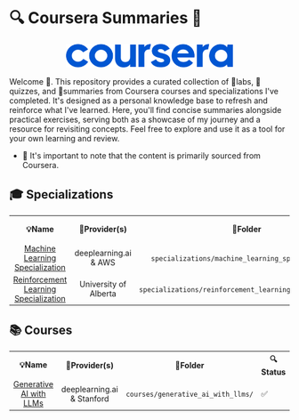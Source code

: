 # 🔍 Coursera Summaries 📝

<div style="text-align: center;">
    <img src="coursera_logo.svg" width="300">
</div>

Welcome :wave:. This repository provides a curated collection of 🔬labs, 📝quizzes, and 📖summaries from Coursera courses and specializations I've completed. It's designed as a personal knowledge base to refresh and reinforce what I've learned. Here, you'll find concise summaries alongside practical exercises, serving both as a showcase of my journey and a resource for revisiting concepts. Feel free to explore and use it as a tool for your own learning and review.

- :bow: It's important to note that the content is primarily sourced from Coursera.

## 🎓 Specializations

<table>
  <tr>
    <th>💡Name</th>
    <th>🏫Provider(s)</th>
    <th>📁Folder</th>
    <th>🔍Status</th>
  </tr>
  <!-- Machine Learning Specialization -->                
  <tr>
    <td align="center">
        <a href="https://github.com/PeeteKeesel/coursera-summaries/tree/main/specializations/machine_learning_specialization">Machine Learning Specialization</a></td>  
    <td align="center">deeplearning.ai & AWS</td>
    <td align="center"><code>specializations/machine_learning_specialization/</code></td>
    <td>✅</td>
  </tr>
  <!-- Reinforcement Learning Specialization -->                
  <tr>
    <td align="center">
        <a href="https://github.com/PeeteKeesel/coursera-summaries/tree/main/specializations/reinforcement_learning_specialization">Reinforcement Learning Specialization</a></td>  
    <td align="center">University of Alberta</td>
    <td align="center"><code>specializations/reinforcement_learning_specialization/</code></td>
    <td>🔄</td>
  </tr>  
</table>

## 📚 Courses 

<table>
  <tr>
    <th>💡Name</th>
    <th>🏫Provider(s)</th>
    <th>📁Folder</th>
    <th>🔍Status</th>
  </tr>
  <!-- Generative AI with LLMs -->                
  <tr>
    <td align="center">
        <a href="https://github.com/PeeteKeesel/coursera-summaries/tree/main/courses/generative_ai_with_llms">Generative AI with LLMs</a></td>  
    <td align="center">deeplearning.ai & Stanford</td>
    <td align="center"><code>courses/generative_ai_with_llms/</code></td>
    <td>✅</td>
  </tr>
</table>
